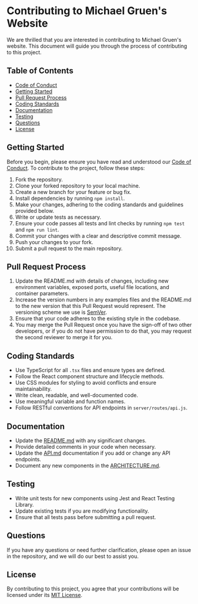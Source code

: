 # Contributing to Michael Gruen's Website

We are thrilled that you are interested in contributing to Michael Gruen's website. This document will guide you through the process of contributing to this project.

## Table of Contents

- [Code of Conduct](CODE_OF_CONDUCT.md)
- [Getting Started](#getting-started)
- [Pull Request Process](#pull-request-process)
- [Coding Standards](#coding-standards)
- [Documentation](#documentation)
- [Testing](#testing)
- [Questions](#questions)
- [License](LICENSE.md)

## Getting Started

Before you begin, please ensure you have read and understood our [Code of Conduct](CODE_OF_CONDUCT.md). To contribute to the project, follow these steps:

1. Fork the repository.
2. Clone your forked repository to your local machine.
3. Create a new branch for your feature or bug fix.
4. Install dependencies by running `npm install`.
5. Make your changes, adhering to the coding standards and guidelines provided below.
6. Write or update tests as necessary.
7. Ensure your code passes all tests and lint checks by running `npm test` and `npm run lint`.
8. Commit your changes with a clear and descriptive commit message.
9. Push your changes to your fork.
10. Submit a pull request to the main repository.

## Pull Request Process

1. Update the README.md with details of changes, including new environment variables, exposed ports, useful file locations, and container parameters.
2. Increase the version numbers in any examples files and the README.md to the new version that this Pull Request would represent. The versioning scheme we use is [SemVer](http://semver.org/).
3. Ensure that your code adheres to the existing style in the codebase.
4. You may merge the Pull Request once you have the sign-off of two other developers, or if you do not have permission to do that, you may request the second reviewer to merge it for you.

## Coding Standards

- Use TypeScript for all `.tsx` files and ensure types are defined.
- Follow the React component structure and lifecycle methods.
- Use CSS modules for styling to avoid conflicts and ensure maintainability.
- Write clean, readable, and well-documented code.
- Use meaningful variable and function names.
- Follow RESTful conventions for API endpoints in `server/routes/api.js`.

## Documentation

- Update the [README.md](README.md) with any significant changes.
- Provide detailed comments in your code when necessary.
- Update the [API.md](API.md) documentation if you add or change any API endpoints.
- Document any new components in the [ARCHITECTURE.md](ARCHITECTURE.md).

## Testing

- Write unit tests for new components using Jest and React Testing Library.
- Update existing tests if you are modifying functionality.
- Ensure that all tests pass before submitting a pull request.

## Questions

If you have any questions or need further clarification, please open an issue in the repository, and we will do our best to assist you.

## License

By contributing to this project, you agree that your contributions will be licensed under its [MIT License](LICENSE.md).